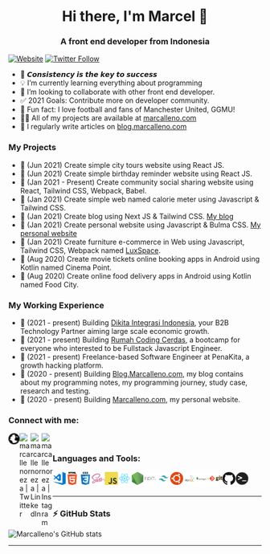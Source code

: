<h1 align="center">Hi there, I'm Marcel 👋</h1>
<h3 align="center">A front end developer from Indonesia</h3>

[![Website](https://img.shields.io/website?label=marcalleno.com&style=for-the-badge&url=https%3A%2F%2Fmarcalleno.com)](https://marcalleno.com)
[![Twitter Follow](https://img.shields.io/twitter/follow/marcallenoreza?color=1DA1F2&logo=twitter&style=for-the-badge)](https://twitter.com/intent/follow?original_referer=https%3A%2F%2Fgithub.com%2Fmarcallenoreza&screen_name=marcallenoreza)

- 🚀 𝘾𝙤𝙣𝙨𝙞𝙨𝙩𝙚𝙣𝙘𝙮 𝙞𝙨 𝙩𝙝𝙚 𝙠𝙚𝙮 𝙩𝙤 𝙨𝙪𝙘𝙘𝙚𝙨𝙨
- 💡 I’m currently learning everything about programming
- 🤝 I’m looking to collaborate with other front end developer.
- ✅ 2021 Goals: Contribute more on developer community.
- 🔶 Fun fact: I love football and fans of Manchester United, GGMU!
- 👨‍💻 All of my projects are available at [marcalleno.com][website]
- 📝 I regularly write articles on [blog.marcalleno.com][blog]

### My Projects

- 💠 (Jun 2021) Create simple city tours website using React JS.
- 💠 (Jun 2021) Create simple birthday reminder website using React JS.
- 💠 (Jan 2021 - Present) Create community social sharing website using React, Tailwind CSS, Webpack, Babel.
- 💠 (Jan 2021) Create simple web named calorie meter using Javascript & Tailwind CSS.
- 💠 (Jan 2021) Create blog using Next JS & Tailwind CSS. [My blog][blog]
- 💠 (Jan 2021) Create personal website using Javascript & Bulma CSS. [My personal website][website]
- 💠 (Jan 2021) Create furniture e-commerce in Web using Javascript, Tailwind CSS, Webpack named [LuxSpace](https://marcel-luxspace.netlify.app).
- 💠 (Aug 2020) Create movie tickets online booking apps in Android using Kotlin named Cinema Point.
- 💠 (Aug 2020) Create online food delivery apps in Android using Kotlin named Food City.

### My Working Experience

- 🔶 (2021 - present) Building [Dikita Integrasi Indonesia](https://dikitaintegrasi.com), your B2B Technology Partner aiming large scale economic growth.
- 🔶 (2021 - present) Building [Rumah Coding Cerdas](https://rumahcodingcerdas.com), a bootcamp for everyone who interested to be Fullstack Javascript Engineer.
- 🔶 (2021 - present) Freelance-based Software Engineer at PenaKita, a growth hacking platform.
- 🔶 (2020 - present) Building [Blog.Marcalleno.com][blog], my blog contains about my programming notes, my programming journey, study case, research and testing.
- 🔶 (2020 - present) Building [Marcalleno.com][website], my personal website.

### Connect with me:

[<img align="left" alt="marcalleno.com" width="22px" src="https://raw.githubusercontent.com/iconic/open-iconic/master/svg/globe.svg" />][website]
[<img align="left" alt="marcallenoreza | Twitter" width="22px" src="https://cdn.cdnlogo.com/logos/t/96/twitter-icon.svg" />][twitter]
[<img align="left" alt="marcallenoreza | LinkedIn" width="22px" src="https://cdn.iconscout.com/icon/free/png-64/linkedin-160-461814.png" />][linkedin]
[<img align="left" alt="marcallenoreza | Instagram" width="22px" src="https://cdn.cdnlogo.com/logos/i/92/instagram.svg" />][instagram]

<br />

### Languages and Tools:

[<img align="left" alt="Visual Studio Code" width="26px" src="https://raw.githubusercontent.com/github/explore/80688e429a7d4ef2fca1e82350fe8e3517d3494d/topics/visual-studio-code/visual-studio-code.png" />][website]
[<img align="left" alt="HTML5" width="26px" src="https://raw.githubusercontent.com/github/explore/80688e429a7d4ef2fca1e82350fe8e3517d3494d/topics/html/html.png" />][website]
[<img align="left" alt="CSS3" width="26px" src="https://raw.githubusercontent.com/github/explore/80688e429a7d4ef2fca1e82350fe8e3517d3494d/topics/css/css.png" />][website]
[<img align="left" alt="Sass" width="26px" src="https://raw.githubusercontent.com/github/explore/80688e429a7d4ef2fca1e82350fe8e3517d3494d/topics/sass/sass.png" />][website]
[<img align="left" alt="JavaScript" width="26px" src="https://raw.githubusercontent.com/github/explore/80688e429a7d4ef2fca1e82350fe8e3517d3494d/topics/javascript/javascript.png" />][website]
[<img align="left" alt="React" width="26px" src="https://raw.githubusercontent.com/github/explore/80688e429a7d4ef2fca1e82350fe8e3517d3494d/topics/react/react.png" />][website]
[<img align="left" alt="Node.js" width="26px" src="https://raw.githubusercontent.com/github/explore/80688e429a7d4ef2fca1e82350fe8e3517d3494d/topics/nodejs/nodejs.png" />][website]
[<img align="left" alt="Next" width="26px" src="https://raw.githubusercontent.com/github/explore/28b02bbc9ad9f7a503c43775aebeb515dc2da5fc/topics/nextjs/nextjs.png" />][website]
[<img align="left" alt="Tailwind" width="26px" src="https://raw.githubusercontent.com/github/explore/882462b8ecc337fd9c9b2572bc463a1cbc88fb6a/topics/tailwind/tailwind.png" />][website]
[<img align="left" alt="Ubuntu" width="26px" src="https://raw.githubusercontent.com/github/explore/80688e429a7d4ef2fca1e82350fe8e3517d3494d/topics/ubuntu/ubuntu.png" />][website]
[<img align="left" alt="MySQL" width="26px" src="https://raw.githubusercontent.com/github/explore/80688e429a7d4ef2fca1e82350fe8e3517d3494d/topics/mysql/mysql.png" />][website]
[<img align="left" alt="MongoDB" width="26px" src="https://raw.githubusercontent.com/github/explore/80688e429a7d4ef2fca1e82350fe8e3517d3494d/topics/mongodb/mongodb.png" />][website]
[<img align="left" alt="Git" width="26px" src="https://raw.githubusercontent.com/github/explore/80688e429a7d4ef2fca1e82350fe8e3517d3494d/topics/git/git.png" />][website]
[<img align="left" alt="GitHub" width="26px" src="https://raw.githubusercontent.com/github/explore/78df643247d429f6cc873026c0622819ad797942/topics/github/github.png" />][website]
[<img align="left" alt="Terminal" width="26px" src="https://raw.githubusercontent.com/github/explore/80688e429a7d4ef2fca1e82350fe8e3517d3494d/topics/terminal/terminal.png" />][website]

<br />
<br />

---

### :zap: GitHub Stats

![Marcalleno's GitHub stats](https://github-readme-stats.vercel.app/api?username=marcalleno&count_private=true&include_all_commits=true&show_icons=true&theme=yeblu)

---

[website]: https://marcalleno.com
[blog]: https://blog.marcalleno.com
[twitter]: https://twitter.com/marcallenoreza
[instagram]: https://instagram.com/marcallenoreza
[linkedin]: https://www.linkedin.com/in/marcalleno
